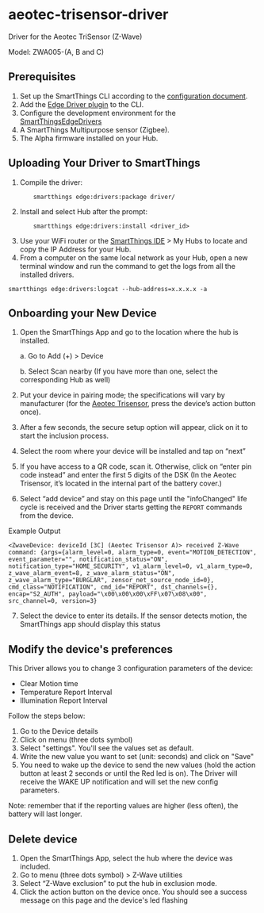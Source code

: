 # aeotec-trisensor-driver
Driver for the Aeotec TriSensor (Z-Wave)

Model: ZWA005-(A, B and C)

## Prerequisites 
1. Set up the SmartThings CLI according to the [configuration document](https://github.com/SmartThingsCommunity/smartthings-cli/blob/master/packages/cli/doc/configuration.md).
2. Add the [Edge Driver plugin](https://github.com/SmartThingsCommunity/edge-alpha-cli-plugin#set-up) to the CLI.
3. Configure the development environment for the [SmartThingsEdgeDrivers](https://github.com/SmartThingsCommunity/SmartThingsEdgeDriversBeta)
4. A SmartThings Multipurpose sensor (Zigbee).
5. The Alpha firmware installed on your Hub.

## Uploading Your Driver to SmartThings
1. Compile the driver:
```
       smartthings edge:drivers:package driver/
```
2. Install and select Hub after the prompt:
```
       smartthings edge:drivers:install <driver_id>
```
3. Use your WiFi router or the [SmartThings IDE](https://account.smartthings.com/login) > My Hubs to locate and copy the IP Address for your Hub.
4. From a computer on the same local network as your Hub, open a new terminal window and run the command to get the logs from all the installed drivers.
```
smartthings edge:drivers:logcat --hub-address=x.x.x.x -a
```

## Onboarding your New Device
1. Open the SmartThings App and go to the location where the hub is installed.

    a. Go to Add (+) > Device
    
    b. Select Scan nearby (If you have more than one, select the corresponding Hub as well)
    
2. Put your device in pairing mode; the specifications will vary by manufacturer (for the [Aeotec Trisensor]((https://products.z-wavealliance.org/ProductManual/File?folder=&filename=MarketCertificationFiles/2919/TriSensor%20user%20manual%2020180416.pdf)), press the device’s action button once).  
3. After a few seconds, the secure setup option will appear, click on it to start the inclusion process.
4. Select the room where your device will be installed and tap on “next”
5. If you have access to a QR code, scan it. Otherwise, click on “enter pin code instead” and enter the first 5 digits of the DSK (In the Aeotec Trisensor, it’s located in the internal part of the battery cover.)
6. Select “add device” and stay on this page until the "infoChanged" life cycle is received and the Driver starts getting the `REPORT` commands from the device.

Example Output
```
<ZwaveDevice: deviceId [3C] (Aeotec Trisensor A)> received Z-Wave command: {args={alarm_level=0, alarm_type=0, event="MOTION_DETECTION", event_parameter="", notification_status="ON", notification_type="HOME_SECURITY", v1_alarm_level=0, v1_alarm_type=0, z_wave_alarm_event=8, z_wave_alarm_status="ON", z_wave_alarm_type="BURGLAR", zensor_net_source_node_id=0}, cmd_class="NOTIFICATION", cmd_id="REPORT", dst_channels={}, encap="S2_AUTH", payload="\x00\x00\x00\xFF\x07\x08\x00", src_channel=0, version=3}
```
7. Select the device to enter its details. If the sensor detects motion, the SmartThings app should display this status

## Modify the device's preferences
This Driver allows you to change 3 configuration parameters of the device:

* Clear Motion time
* Temperature Report Interval
* Illumination Report Interval

Follow the steps below:

1. Go to the Device details
2. Click on menu (three dots symbol)
3. Select "settings". You'll see the values set as default.
4. Write the new value you want to set (unit: seconds) and click on "Save"
5. You need to wake up the device to send the new values (hold the action button at least 2 seconds or until the Red led is on). The Driver will receive the WAKE UP notification and will set the new config parameters.

Note: remember that if the reporting values are higher (less often), the battery will last longer.

## Delete device

1. Open the SmartThings App, select the hub where the device was included.
2. Go to menu (three dots symbol) > Z-Wave utilities
3. Select “Z-Wave exclusion” to put the hub in exclusion mode.
4. Click the action button on the device once. You should see a success message on this page and the  device's led flashing

